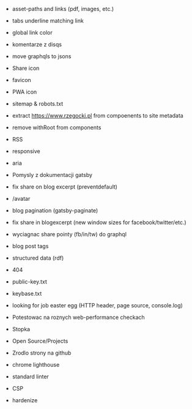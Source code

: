 * asset-paths and links (pdf, images, etc.)
* tabs underline matching link
* global link color
* komentarze z disqs
* move graphqls to jsons
* Share icon
* favicon
* PWA icon
* sitemap & robots.txt
* extract https://www.rzegocki.pl from compoenents to site metadata
* remove withRoot from components
* RSS
* responsive
* aria
* Pomysly z dokumentacji gatsby
* fix share on blog excerpt (preventdefault)
* /avatar
* blog pagination (gatsby-paginate)
* fix share in blogexcerpt (new window sizes for facebook/twitter/etc.)
* wyciagnac share pointy (fb/in/tw) do graphql
* blog post tags
* structured data (rdf)
* 404
* public-key.txt

* keybase.txt
* looking for job easter egg (HTTP header, page source, console.log)
* Potestowac na roznych web-performance checkach
* Stopka
* Open Source/Projects
* Zrodlo strony na github
* chrome lighthouse
* standard linter
* CSP
* hardenize
